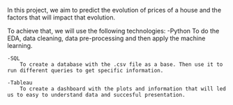 In this project, we aim to predict the evolution of prices of a house and the factors that will impact that evolution.

To achieve that, we will use the following technologies:
    -Python
        To do the EDA, data cleaning, data pre-processing and then apply the machine learning.

    -SQL
        To create a database with the .csv file as a base. Then use it to run different queries to get specific information.

    -Tableau
        To create a dashboard with the plots and information that will led us to easy to understand data and succesful presentation.
